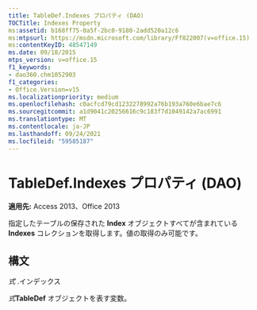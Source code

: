 ```yaml
---
title: TableDef.Indexes プロパティ (DAO)
TOCTitle: Indexes Property
ms:assetid: b168ff75-0a5f-2bc0-9180-2add520a12c6
ms:mtpsurl: https://msdn.microsoft.com/library/Ff822007(v=office.15)
ms:contentKeyID: 48547149
ms.date: 09/18/2015
mtps_version: v=office.15
f1_keywords:
- dao360.chm1052903
f1_categories:
- Office.Version=v15
ms.localizationpriority: medium
ms.openlocfilehash: c0acfcd79cd1232278992a76b193a760e6bae7c6
ms.sourcegitcommit: a1d9041c20256616c9c183f7d1049142a7ac6991
ms.translationtype: MT
ms.contentlocale: ja-JP
ms.lasthandoff: 09/24/2021
ms.locfileid: "59585187"
---
```

# <a name="tabledefindexes-property-dao"></a>TableDef.Indexes プロパティ (DAO)


**適用先:** Access 2013、Office 2013

指定したテーブルの保存された **Index** オブジェクトすべてが含まれている **Indexes** コレクションを取得します。値の取得のみ可能です。  

## <a name="syntax"></a>構文

*式* .インデックス

*式***TableDef** オブジェクトを表す変数。

